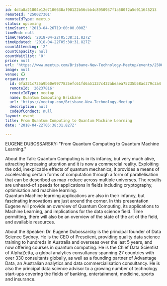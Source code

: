 ```yaml
---
id: 4d4a8a21804e12e7106638af90122b56cbb4c8950937f1a580f2a5d011645213
remoteId: '250027301'
remoteIdType: meetup
status: upcoming
timeStart: '2018-04-26T19:00:00.000Z'
timeEnd: null
timeCreated: '2018-04-22T05:38:31.827Z'
timeUpdated: '2018-04-22T05:38:31.827Z'
countAttending: '2'
countCapacity: null
countWaitlist: '0'
price: null
url: 'https://www.meetup.com/Brisbane-New-Technology-Meetup/events/250027301/'
image: null
venue: {}
organizer:
  id: 6fa221c725a9b60e9977835efc61fd6a51337c422abeaea75235b58ad279c3a4
  remoteId: '26237816'
  remoteIdType: meetup
  name: Quantum Computing Brisbane
  url: 'https://meetup.com/Brisbane-New-Technology-Meetup'
  description: null
  codeOfConduct: null
layout: event
title: From Quantum Computing to Quantum Machine Learning
date: '2018-04-22T05:38:31.827Z'

---
```

<p>EUGENE DUBOSSARSKY: "From Quantum Computing to Quantum Machine Learning."</p> <p>About the Talk: Quantum Computing is in its infancy, but very much alive, attracting increasing attention and it is now a commercial reality. Exploiting the odd, inexplicable effects of quantum mechanics, it provides a means of accelerating certain forms of computation through a form of parallelisation that can be described as map-reduce across multiple universes. The results are unheard-of speeds for applications in fields including cryptography, optimisation and machine learning.<br/>Quantum Machine learning applications are also in their infancy, but fascinating innovations are just around the corner. In this presentation Eugene will provide an overview of Quantum Computing, its applications to Machine Learning, and implications for the data science field. Time permitting, there will also be an overview of the state of the art of the field, and available resources.</p> <p>About the Speaker: Dr. Eugene Dubossarsky is the principal founder of Data Science Sydney. He is the CEO of Presciient, providing quality data science training to hundreds in Australia and overseas over the last 5 years, and now offering courses in quantum computing. He is the Chief Data Scientist of AlphaZetta, a global analytics consultancy spanning 27 countries with over 330 consultants globally, as well as a founding partner of Advantage Data, an Australian analytics and data commercialisation consultancy. He is also the principal data science advisor to a growing number of technology start-ups covering the fields of banking, entertainment, medicine, sports and insurance.</p>
